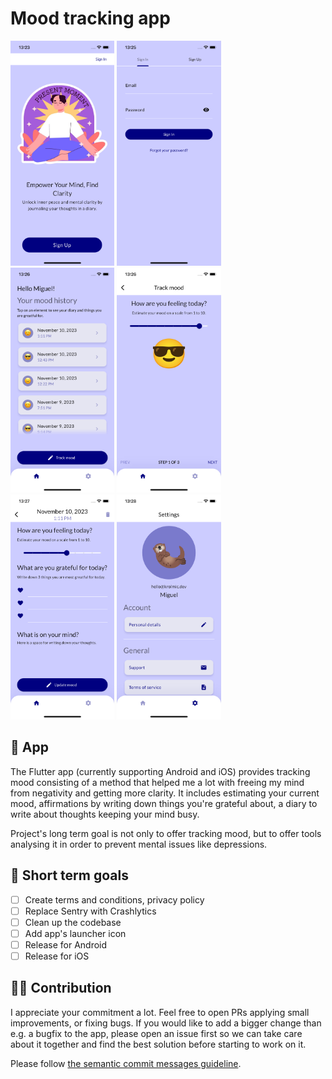 # Mood tracking app

<img src="screenshots/onboarding.png" width="33%" />
<img src="screenshots/sign-in.png" width="33%" />
<img src="screenshots/home.png" width="33%" />
<img src="screenshots/track-mood.png" width="33%" />
<img src="screenshots/update-mood.png" width="33%" />
<img src="screenshots/settings.png" width="33%" />

## 📱 App

The Flutter app (currently supporting Android and iOS) provides tracking mood consisting of a method that helped me a lot with freeing my mind from negativity and getting more clarity.
It includes estimating your current mood, affirmations by writing down things you're grateful about, a diary to write about thoughts keeping your mind busy.

Project's long term goal is not only to offer tracking mood, but to offer tools analysing it in order to prevent mental issues like depressions.

## 🎯 Short term goals

- [ ] Create terms and conditions, privacy policy
- [ ] Replace Sentry with Crashlytics
- [ ] Clean up the codebase
- [ ] Add app's launcher icon
- [ ] Release for Android
- [ ] Release for iOS

## 🧑‍🏭 Contribution

I appreciate your commitment a lot. Feel free to open PRs applying small improvements, or fixing bugs. If you would like to add a bigger change than e.g. a bugfix to the app, please open an issue first so we can take care about it together and find the best solution before starting to work on it.

Please follow [the semantic commit messages guideline](https://gist.github.com/joshbuchea/6f47e86d2510bce28f8e7f42ae84c716).
